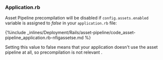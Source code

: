 <!--  usedin: [ _rails/deployment/asset-pipeline.md] -->


### Application.rb

Asset Pipeline precompilation will be disabled if `config.assets.enabled` variable is assigned to *false* in your `application.rb` file:



{%include _inlines/Deployment/Rails/asset-pipeline/code_asset-pipeline_application.rb-nfigassetse.md %}




    
Setting this value to false means that your application doesn't use the asset pipeline at all, so precompilation is not relevant
.

